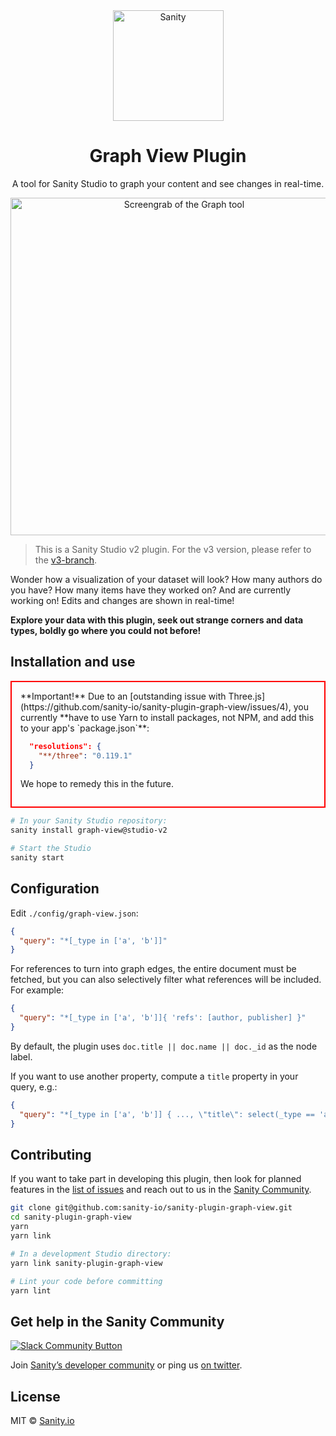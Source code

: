 <div align="center">
  <img src="assets/sanity-logo.png" width="177" alt="Sanity" />
  <h1>Graph View Plugin</h1>
  <p>A tool for Sanity Studio to graph your content and see changes in real-time.</p>
  <p><img src="assets/screengrab.gif" width="540" alt="Screengrab of the Graph tool" /></p>
</div>

> This is a Sanity Studio v2 plugin. For the v3 version, please refer to the [v3-branch](https://github.com/sanity-io/sanity-plugin-graph-view).

Wonder how a visualization of your dataset will look? How many authors do you have? How many items have they worked on? And are currently working on! Edits and changes are shown in real-time!

**Explore your data with this plugin, seek out strange corners and data types, boldly go where you could not before!**

## Installation and use

<div style="padding: 1em; border: solid 2px red;">
**Important!** Due to an [outstanding issue with Three.js](https://github.com/sanity-io/sanity-plugin-graph-view/issues/4), you currently **have to use Yarn to install packages, not NPM, and add this to your app's `package.json`**:

```json
  "resolutions": {
    "**/three": "0.119.1"
  }
```
We hope to remedy this in the future.
</div>

```sh
# In your Sanity Studio repository:
sanity install graph-view@studio-v2 

# Start the Studio
sanity start
```

## Configuration

Edit `./config/graph-view.json`:

```json
{
  "query": "*[_type in ['a', 'b']]"
}
```

For references to turn into graph edges, the entire document must be fetched, but you can also selectively filter what references will be included. For example:

```json
{
  "query": "*[_type in ['a', 'b']]{ 'refs': [author, publisher] }"
}
```

By default, the plugin uses `doc.title || doc.name || doc._id` as the node label.

If you want to use another property, compute a `title` property in your query, e.g.:

```json
{
  "query": "*[_type in ['a', 'b']] { ..., \"title\": select(_type == 'a' => 'Title A', _type == 'b' => 'Title B') }"
}
```

## Contributing

If you want to take part in developing this plugin, then look for planned features in the [list of issues](https://github.com/sanity-io/sanity-plugin-graph-view/issues) and reach out to us in the [Sanity Community](https://slack.sanity.io/).

```sh
git clone git@github.com:sanity-io/sanity-plugin-graph-view.git
cd sanity-plugin-graph-view
yarn
yarn link

# In a development Studio directory:
yarn link sanity-plugin-graph-view

# Lint your code before committing
yarn lint
```

## Get help in the Sanity Community

[![Slack Community Button](https://slack.sanity.io/badge.svg)](https://slack.sanity.io/)

Join [Sanity’s developer community](https://slack.sanity.io) or ping us [on twitter](https://twitter.com/sanity_io).

## License

MIT © [Sanity.io](https://www.sanity.io/)
